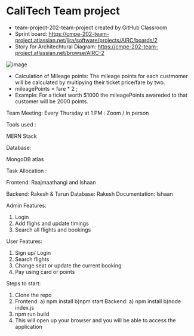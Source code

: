 # CaliTech Team project
- team-project-202-team-project created by GitHub Classroom
- Sprint board: https://cmpe-202-team-project.atlassian.net/jira/software/projects/AIRC/boards/2
- Story for Architechtural Diagram: https://cmpe-202-team-project.atlassian.net/browse/AIRC-2

![image](https://user-images.githubusercontent.com/70946588/137821414-61e3c34e-e065-4524-8d81-690a280773c3.png)

- Calculation of Mileage points: The mileage points for each custmomer will be calculated by multipying their ticket price/fare by two.
- mileagePoints = fare * 2 ; 
- Example: For a ticket worth $1000 the mileagePoints awareded to that customer will be 2000 points.


Team Meeting:
Every Thursday at 1 PM : Zoom / In person 

Tools used :

MERN Stack

Database:

MongoDB atlas 

Task Allocation :

Frontend: Raajmaathangi and Ishaan

Backend: Rakesh & Tarun 
Database: Rakesh 
Documentation: Ishaan


Admin Features:
1) Login
2) Add flighs and update timings 
3) Search all flights and bookings

User Features:
1) Sign up/ Login 
2) Search flights 
3) Change seat or update the current booking 
4) Pay using card or points 

Steps to start:

1) Clone the repo
2) Frontend:
    a) npm install
    b)npm start
    Backend:
    a) npm install
    b)node index.js
4) npm run build 
5) This will open up your browser and you will be able to access the application  
